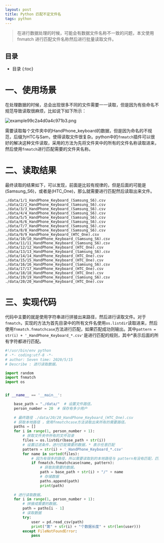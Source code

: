 ```yaml
---
layout: post
title: Python 匹配不定文件名
tags: python
---
```



> 在进行数据处理的时候，可能会有数据文件名称不一致的问题，本文使用 fnmatch 进行匹配文件名称然后进行批量读取文件。

##  目录
* 目录
{:toc}
# 一、使用场景

在处理数据的时候，总会出现很多不同的文件需要一一读取，但是因为有些命名不规范导致读取很麻烦，比如说下如下所示：

![example99c2a4d0a4c971b3.png](https://pic.tyzhang.top/images/2020/05/23/example99c2a4d0a4c971b3.png)

需要读取每个文件夹中的HandPhone_keyboard的数据，但是因为命名的不规范，后缀为HTC与Sam，使得读取文件很复杂。python中的`fnmatch`插件可以很好的解决这种文件读取，采用的方法为先将文件夹中的所有的文件名称读取进来，然后使用`fnmatch`进行匹配需要的文件夹名称。

# 二、读取结果

最终读取的结果如下，可以发现，前面是比较有规律的，但是后面的可能是(Samsung_S6)，或者是(HTC_One)，那么就需要进行匹配然后读取出来文件。

```shell
./data/1/1_HandPhone_Keyboard_(Samsung_S6).csv
./data/2/2_HandPhone_Keyboard_(Samsung_S6).csv
./data/3/3_HandPhone_Keyboard_(Samsung_S6).csv
./data/4/4_HandPhone_Keyboard_(Samsung_S6).csv
./data/5/5_HandPhone_Keyboard_(Samsung_S6).csv
./data/6/6_HandPhone_Keyboard_(Samsung_S6).csv
./data/7/7_HandPhone_Keyboard_(Samsung_S6).csv
./data/8/8_HandPhone_Keyboard_(Samsung_S6).csv
./data/9/9_HandPhone_Keyboard_(HTC_One).csv
./data/10/10_HandPhone_Keyboard_(Samsung_S6).csv
./data/11/11_HandPhone_Keyboard_(Samsung_S6).csv
./data/12/12_HandPhone_Keyboard_(HTC_One).csv
./data/13/13_HandPhone_Keyboard_(Samsung_S6).csv
./data/14/14_HandPhone_Keyboard_(HTC_One).csv
./data/15/15_HandPhone_Keyboard_(HTC_One).csv
./data/16/16_HandPhone_Keyboard_(Samsung_S6).csv
./data/17/17_HandPhone_Keyboard_(HTC_One).csv
./data/18/18_HandPhone_Keyboard_(HTC_One).csv
./data/19/19_HandPhone_Keyboard_(Samsung_S6).csv
./data/20/20_HandPhone_Keyboard_(HTC_One).csv
```

# 三、实现代码

代码中主要的就是使用字符串进行拼接出来路径，然后进行读取文件。对于`fnmatch`，实现的方法为首先目录中的所有文件名使用`os.listdir`读取进来，然后使用`fnmatch.fnmatchcase`方法进行匹配，如果匹配成功则输出。其中`pattern = str(i) + '_HandPhone_Keyboard_*.csv'`是进行匹配的规则，其中\*表示后面的所有字符都进行匹配。

```python
#!/usr/bin/env python 
# -*- coding:utf-8 -*-
# author: Seven time: 2020/5/15 
# Describe : 进行读取数据。

import random
import fnmatch
import os


if __name__ == '__main__':

    base_path = "./data/"  # 设置文件路径。
    person_number = 20  # 保存有多少用户
	
    # 最终路径 ./data/20/20_HandPhone_Keyboard_(HTC_One).csv
    # 获取本地路径 ，使用fnmatchcase方法读取出来所有的需要路径。
    paths = []
    for i in range(1, person_number + 1):
        # 获取文件夹中所有的文件目录
        files = os.listdir(base_path + str(i))
        # 设置过滤条件，进行匹配需要的数据，* 表示任意匹配
        pattern = str(i) + '_HandPhone_Keyboard_*.csv'
        for name in sorted(files):
            # 因为有很多的路径，所以需要读取到的本地路径与 pattern有没有匹配，匹配成功的是需要的
            if fnmatch.fnmatchcase(name, pattern):
                # 获取到需要的数据。
                path = base_path + str(i) + "/" + name
                # 存储数据
                paths.append(path)
                print(path)
	
    # 进行读取数据。
    for i in range(1, person_number + 1):
        # 拼接成需要的数据。
        path = paths[i - 1]
        # 读取数据
        try:
            user = pd.read_csv(path)
            print("第" + str(i) + "个数据长度" + str(len(user)))
        except FileNotFoundError:
            pass

```

